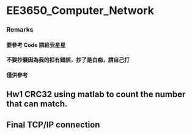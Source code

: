 # EE3650_Computer_Network

### Remarks
#### 要參考 Code 請給我星星
#### 不要抄襲因為我的扣有錯誤，抄了是白痴，請自己打
#### 僅供參考

## Hw1 CRC32 using matlab to count the number that can match.
## Final TCP/IP connection


